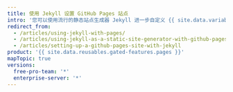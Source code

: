 ```yaml
---
title: 使用 Jekyll 设置 GitHub Pages 站点
intro: '您可以使用流行的静态站点生成器 Jekyll 进一步自定义 {{ site.data.variables.product.prodname_pages }} 站点。'
redirect_from:
  - /articles/using-jekyll-with-pages/
  - /articles/using-jekyll-as-a-static-site-generator-with-github-pages
  - /articles/setting-up-a-github-pages-site-with-jekyll
product: '{{ site.data.reusables.gated-features.pages }}'
mapTopic: true
versions:
  free-pro-team: '*'
  enterprise-server: '*'
---
```


